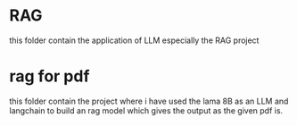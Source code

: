 # RAG

this folder contain the application of LLM especially the RAG project

# rag for pdf

this folder contain the project where i have used the lama 8B as an LLM and langchain to build an rag model which gives the output as the given pdf is.

